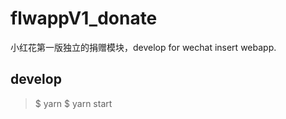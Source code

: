 # flwappV1_donate
小红花第一版独立的捐赠模块，develop for wechat insert webapp.

## develop 
> $ yarn
> $ yarn start 
